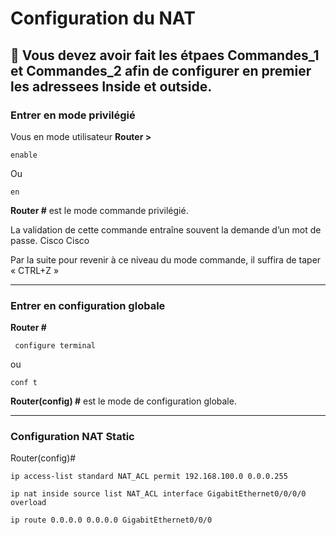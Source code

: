 # Configuration du NAT

🚩 Vous devez avoir fait les étpaes Commandes_1 et Commandes_2 afin de configurer en premier les adressees Inside et outside.
 ------

### Entrer en mode privilégié 
Vous en mode utilisateur 
**Router >**

    enable
   
  Ou 
  
    en  				                                                               
**Router #**   est le mode commande privilégié.


La validation de cette commande entraîne souvent la demande d’un mot de passe.  Cisco Cisco

Par la suite pour revenir à ce niveau du mode commande, il suffira de taper « CTRL+Z »

-----

### Entrer en configuration globale 
**Router #**

     configure terminal 
   
  ou   
  
    conf t  				                                                               

**Router(config) #** est le mode de configuration globale.

----
### Configuration NAT Static
   
Router(config)# 

    ip access-list standard NAT_ACL permit 192.168.100.0 0.0.0.255

    ip nat inside source list NAT_ACL interface GigabitEthernet0/0/0/0 overload

    ip route 0.0.0.0 0.0.0.0 GigabitEthernet0/0/0
